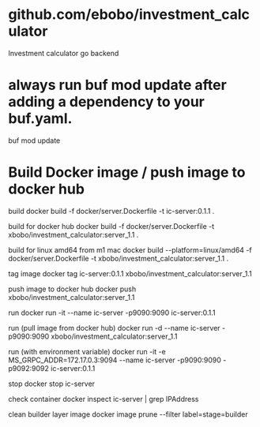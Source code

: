 # github.com/ebobo/investment_calculator

Investment calculator go backend

# always run buf mod update after adding a dependency to your buf.yaml.

buf mod update

# Build Docker image / push image to docker hub

build
docker build -f docker/server.Dockerfile -t ic-server:0.1.1 .

build for docker hub
docker build -f docker/server.Dockerfile -t xbobo/investment_calculator:server_1.1 .

build for linux amd64 from m1 mac
docker build --platform=linux/amd64 -f docker/server.Dockerfile -t xbobo/investment_calculator:server_1.1 .

tag image
docker tag ic-server:0.1.1 xbobo/investment_calculator:server_1.1

push image to docker hub
docker push xbobo/investment_calculator:server_1.1

run
docker run -it --name ic-server -p9090:9090 ic-server:0.1.1

run (pull image from docker hub)
docker run -d --name ic-server -p9090:9090 xbobo/investment_calculator:server_1.1

run (with environment variable)
docker run -it -e MS_GRPC_ADDR=172.17.0.3:9094 --name ic-server -p9090:9090 -p9092:9092 ic-server:0.1.1

stop
docker stop ic-server

check container
docker inspect ic-server | grep IPAddress

clean builder layer image
docker image prune --filter label=stage=builder
